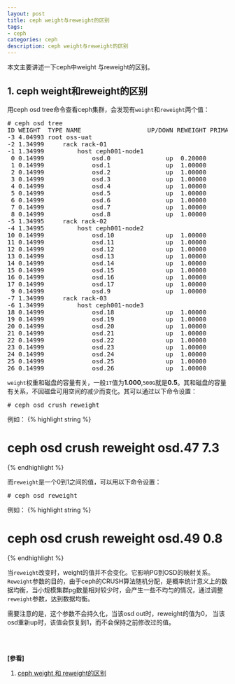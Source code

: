```yaml
---
layout: post
title: ceph weight与reweight的区别
tags:
- ceph
categories: ceph
description: ceph weight与reweight的区别
---
```



本文主要讲述一下ceph中weight 与reweight的区别。



<!-- more -->


## 1. ceph weight和reweight的区别
用ceph osd tree命令查看ceph集群，会发现有```weight```和```reweight```两个值：
<pre>
# ceph osd tree
ID WEIGHT  TYPE NAME                  UP/DOWN REWEIGHT PRIMARY-AFFINITY 
-3 4.04993 root oss-uat                                                 
-2 1.34999     rack rack-01                                             
-1 1.34999         host ceph001-node1                                   
 0 0.14999             osd.0               up  0.20000          1.00000 
 1 0.14999             osd.1               up  1.00000          1.00000 
 2 0.14999             osd.2               up  1.00000          1.00000 
 3 0.14999             osd.3               up  1.00000          1.00000 
 4 0.14999             osd.4               up  1.00000          1.00000 
 5 0.14999             osd.5               up  1.00000          1.00000 
 6 0.14999             osd.6               up  1.00000          1.00000 
 7 0.14999             osd.7               up  1.00000          1.00000 
 8 0.14999             osd.8               up  1.00000          1.00000 
-5 1.34995     rack rack-02                                             
-4 1.34995         host ceph001-node2                                   
10 0.14999             osd.10              up  1.00000          1.00000 
11 0.14999             osd.11              up  1.00000          1.00000 
12 0.14999             osd.12              up  1.00000          1.00000 
13 0.14999             osd.13              up  1.00000          1.00000 
14 0.14999             osd.14              up  1.00000          1.00000 
15 0.14999             osd.15              up  1.00000          1.00000 
16 0.14999             osd.16              up  1.00000          1.00000 
17 0.14999             osd.17              up  1.00000          1.00000 
 9 0.14999             osd.9               up  1.00000          1.00000 
-7 1.34999     rack rack-03                                             
-6 1.34999         host ceph001-node3                                   
18 0.14999             osd.18              up  1.00000          1.00000 
19 0.14999             osd.19              up  1.00000          1.00000 
20 0.14999             osd.20              up  1.00000          1.00000 
21 0.14999             osd.21              up  1.00000          1.00000 
22 0.14999             osd.22              up  1.00000          1.00000 
23 0.14999             osd.23              up  1.00000          1.00000 
24 0.14999             osd.24              up  1.00000          1.00000 
25 0.14999             osd.25              up  1.00000          1.00000 
26 0.14999             osd.26              up  1.00000          1.00000 
</pre>

```weight```权重和磁盘的容量有关，一般```1T```值为**1.000**,```500G```就是**0.5**。其和磁盘的容量有关系，不因磁盘可用空间的减少而变化。其可以通过以下命令设置：
<pre>
# ceph osd crush reweight 
</pre>
例如：
{% highlight string %}
# ceph osd crush reweight osd.47 7.3
{% endhighlight %}



而```reweight```是一个0到1之间的值，可以用以下命令设置：
<pre>
# ceph osd reweight  
</pre>
例如：
{% highlight string %}
# ceph osd crush reweight osd.49 0.8
{% endhighlight %}

当```reweight```改变时，weight的值并不会变化。它影响PG到OSD的映射关系。```Reweight```参数的目的，由于ceph的CRUSH算法随机分配，是概率统计意义上的数据均衡，当小规模集群pg数量相对较少时，会产生一些不均匀的情况，通过调整```reweight```参数，达到数据均衡。

需要注意的是，这个参数不会持久化，当该osd out时，reweight的值为0， 当该osd重新up时，该值会恢复到1，而不会保持之前修改过的值。







<br />
<br />

**[参看]**

1. [ceph weight 和 reweight的区别](https://blog.csdn.net/changtao381/article/details/49073631)



<br />
<br />
<br />

